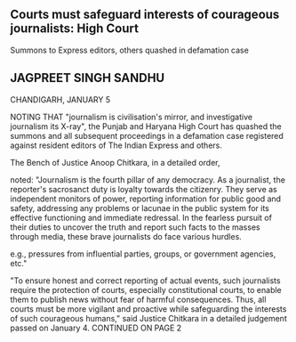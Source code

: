 ## Courts must safeguard interests of courageous journalists: High Court

Summons to Express editors, others quashed in defamation case

## JAGPREET SINGH SANDHU

CHANDIGARH, JANUARY 5

NOTING THAT "journalism is civilisation's mirror, and investigative journalism its X-ray", the Punjab and Haryana High Court has quashed the summons and all subsequent proceedings in a defamation case registered against resident editors of The Indian Express and others.

The Bench of Justice Anoop Chitkara, in a detailed order,

noted: "Journalism is the fourth pillar of any democracy. As a journalist, the reporter's sacrosanct duty is loyalty towards the citizenry. They serve as independent monitors of power, reporting information for public good and safety, addressing any problems or lacunae in the public system for its effective functioning and immediate redressal. In the fearless pursuit of their duties to uncover the truth and report such facts to the masses through media, these brave journalists do face various hurdles.

e.g., pressures from influential parties, groups, or government agencies, etc."

"To ensure honest and correct reporting of actual events, such journalists require the protection of courts, especially constitutional courts, to enable them to publish news without fear of harmful consequences. Thus, all courts must be more vigilant and proactive while safeguarding the interests of such courageous humans," said Justice Chitkara in a detailed judgement passed on January 4. CONTINUED ON PAGE 2